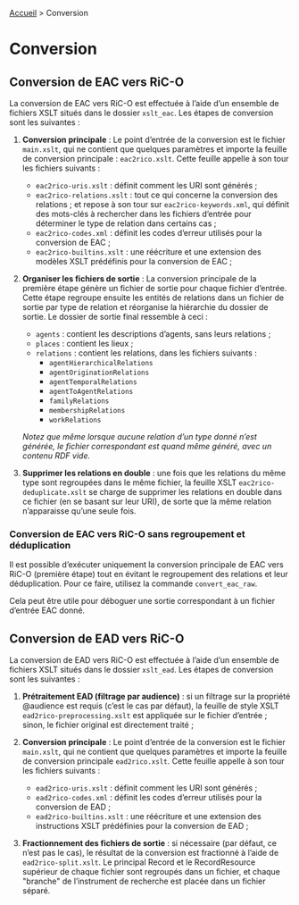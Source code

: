 [Accueil](index.md) > Conversion

# Conversion

## Conversion de EAC vers RiC-O

La conversion de EAC vers RiC-O est effectuée à l’aide d’un ensemble 
de fichiers XSLT situés dans le dossier `xslt_eac`. Les étapes de 
conversion sont les suivantes :

1. **Conversion principale** : Le point d’entrée de la conversion 
est le fichier `main.xslt`, qui ne contient que quelques paramètres et 
importe la feuille de conversion principale : `eac2rico.xslt`.
Cette feuille appelle à son tour les fichiers suivants :
   - `eac2rico-uris.xslt` : définit comment les URI sont générés ;
   - `eac2rico-relations.xslt` : tout ce qui concerne la conversion des
relations ; et repose à son tour sur `eac2rico-keywords.xml`, 
qui définit des mots-clés à rechercher dans les fichiers d’entrée 
pour déterminer le type de relation dans certains cas ;
   - `eac2rico-codes.xml` : définit les codes d’erreur utilisés pour 
la conversion de EAC ;
   - `eac2rico-builtins.xslt` : une réécriture et une extension des 
modèles XSLT prédéfinis pour la conversion de EAC ;


2. **Organiser les fichiers de sortie** : La conversion principale de
la première étape génère un fichier de sortie pour chaque fichier 
d’entrée. Cette étape regroupe ensuite les entités de relations 
dans un fichier de sortie par type de relation et réorganise la 
hiérarchie du dossier de sortie. Le dossier de sortie final ressemble 
à ceci :
   - `agents` : contient les descriptions d’agents, sans leurs relations ;
   - `places` : contient les lieux ;
   - `relations` : contient les relations, dans les fichiers suivants :
     - `agentHierarchicalRelations`
     - `agentOriginationRelations`
     - `agentTemporalRelations`
     - `agentToAgentRelations`
     - `familyRelations`
     - `membershipRelations`
     - `workRelations`

   _Notez que même lorsque aucune relation d’un type donné n’est 
générée, le fichier correspondant est quand même généré, avec un 
contenu RDF vide._


3. **Supprimer les relations en double** : 
une fois que les relations du même type sont regroupées dans le même 
fichier, la feuille XSLT `eac2rico-deduplicate.xslt` se 
charge de supprimer les relations en double dans ce fichier (en se 
basant sur leur URI), de sorte que la même relation n’apparaisse 
qu’une seule fois.

### Conversion de EAC vers RiC-O sans regroupement et déduplication

Il est possible d’exécuter uniquement la conversion principale de EAC 
vers RiC-O (première étape) tout en évitant le regroupement des 
relations et leur déduplication. Pour ce faire, utilisez la commande
`convert_eac_raw`.

Cela peut être utile pour déboguer une sortie correspondant à un fichier 
d’entrée EAC donné.

## Conversion de EAD vers RiC-O

La conversion de EAD vers RiC-O est effectuée à l’aide d’un ensemble 
de fichiers XSLT situés dans le dossier `xslt_ead`. Les étapes de 
conversion sont les suivantes :

1. **Prétraitement EAD (filtrage par audience)** : si un filtrage sur 
la propriété @audience est requis (c’est le cas par défaut), la feuille
de style XSLT `ead2rico-preprocessing.xslt` est appliquée sur le 
fichier d’entrée ; sinon, le fichier original est directement traité ;


2. **Conversion principale** : Le point d’entrée de la conversion est 
le fichier `main.xslt`, qui ne contient que quelques paramètres et 
importe la feuille de conversion principale `ead2rico.xslt`. 
Cette feuille appelle à son tour les fichiers suivants :
   - `ead2rico-uris.xslt` : définit comment les URI sont générés ;
   - `ead2rico-codes.xml` : définit les codes d’erreur utilisés pour 
la conversion de EAD ;
   - `ead2rico-builtins.xslt` : une réécriture et une extension des 
instructions XSLT prédéfinies pour la conversion de EAD ;


3. **Fractionnement des fichiers de sortie** : si nécessaire 
(par défaut, ce n’est pas le cas), le résultat de la conversion 
est fractionné à l’aide de `ead2rico-split.xslt`. Le principal Record 
et le RecordResource supérieur de chaque fichier sont regroupés 
dans un fichier, et chaque "branche" de l’instrument de recherche est 
placée dans un fichier séparé.
